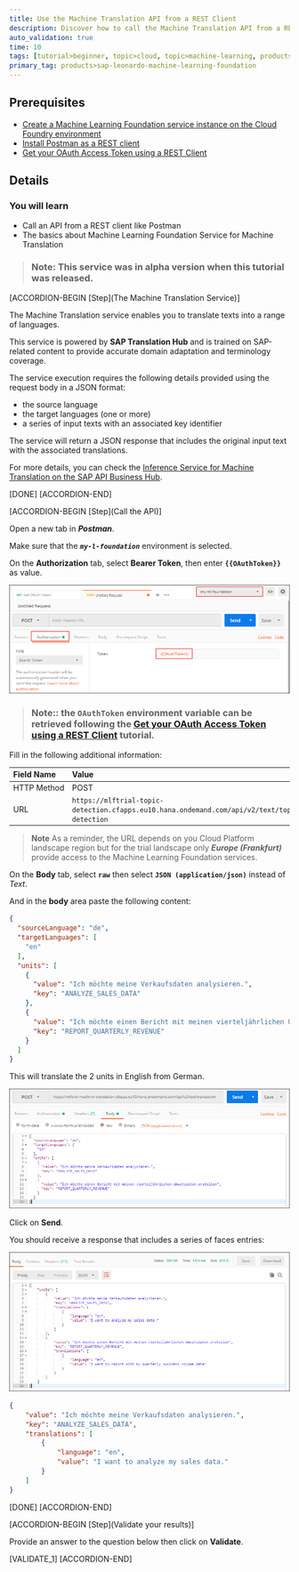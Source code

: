 ```yaml
---
title: Use the Machine Translation API from a REST Client
description: Discover how to call the Machine Translation API from a REST Client like Postman
auto_validation: true
time: 10
tags: [tutorial>beginner, topic>cloud, topic>machine-learning, products>sap-cloud-platform, products>sap-cloud-platform-for-the-cloud-foundry-environment]
primary_tag: products>sap-leonardo-machine-learning-foundation
---
```


## Prerequisites
 - [Create a Machine Learning Foundation service instance on the Cloud Foundry environment](https://developers.sap.com/tutorials/cp-mlf-create-instance.html)
 - [Install Postman as a REST client](https://developers.sap.com/tutorials/api-tools-postman-install.html)
 - [Get your OAuth Access Token using a REST Client](https://developers.sap.com/tutorials/cp-mlf-rest-generate-oauth-token.html)

## Details
### You will learn
  - Call an API from a REST client like Postman
  - The basics about Machine Learning Foundation Service for Machine Translation

> ### **Note:** This service was in alpha version when this tutorial was released.

[ACCORDION-BEGIN [Step](The Machine Translation Service)]

The Machine Translation service enables you to translate texts into a range of languages.

This service is powered by **SAP Translation Hub** and is trained on SAP-related content to provide accurate domain adaptation and terminology coverage.

The service execution requires the following details provided using the request body in a JSON format:
 - the source language
 - the target languages (one or more)
 - a series of input texts with an associated key identifier

The service will return a JSON response that includes the original input text with the associated translations.

For more details, you can check the [Inference Service for Machine Translation on the SAP API Business Hub](https://api.sap.com/api/translation_api/resource).

[DONE]
[ACCORDION-END]

[ACCORDION-BEGIN [Step](Call the API)]

Open a new tab in ***Postman***.

Make sure that the ***`my-l-foundation`*** environment is selected.

On the **Authorization** tab, select **Bearer Token**, then enter **`{{OAuthToken}}`** as value.

![Postman](01.png)

> ### **Note:**: the **`OAuthToken`** environment variable can be retrieved following the [Get your OAuth Access Token using a REST Client](https://developers.sap.com/tutorials/cp-mlf-rest-generate-oauth-token.html) tutorial.

Fill in the following additional information:

Field Name               | Value
:----------------------- | :--------------
<nobr>HTTP Method</nobr> | POST
<nobr>URL<nobr>          | <nobr>`https://mlftrial-topic-detection.cfapps.eu10.hana.ondemand.com/api/v2/text/topic-detection`</nobr>

> **Note** As a reminder, the URL depends on you Cloud Platform landscape region but for the trial landscape only ***Europe (Frankfurt)*** provide access to the Machine Learning Foundation services.

On the **Body** tab, select **`raw`** then select **`JSON (application/json)`** instead of *Text*.

And in the **body** area paste the following content:

```JSON
{
  "sourceLanguage": "de",
  "targetLanguages": [
    "en"
  ],
  "units": [
    {
      "value": "Ich möchte meine Verkaufsdaten analysieren.",
      "key": "ANALYZE_SALES_DATA"
  	},
	{
      "value": "Ich möchte einen Bericht mit meinen vierteljährlichen Umsatzdaten erstellen",
      "key": "REPORT_QUARTERLY_REVENUE"
    }
  ]
}
```

This will translate the 2 units in English from German.

![Postman](02.png)

Click on **Send**.

You should receive a response that includes a series of faces entries:

![Postman](03.png)

```json
{
    "value": "Ich möchte meine Verkaufsdaten analysieren.",
    "key": "ANALYZE_SALES_DATA",
    "translations": [
        {
            "language": "en",
            "value": "I want to analyze my sales data."
        }
    ]
}
```

[DONE]
[ACCORDION-END]

[ACCORDION-BEGIN [Step](Validate your results)]

Provide an answer to the question below then click on **Validate**.

[VALIDATE_1]
[ACCORDION-END]
